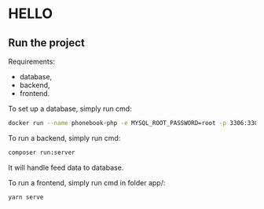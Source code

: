 # HELLO

## Run the project

Requirements:
- database,
- backend,
- frontend.

To set up a database, simply run cmd:

```bash
docker run --name phonebook-php -e MYSQL_ROOT_PASSWORD=root -p 3306:3306 -d mysql
```

To run a backend, simply run cmd:

```bash
composer run:server
```

It will handle feed data to database.

To run a frontend, simply run cmd in folder app/:

```bash
yarn serve
```